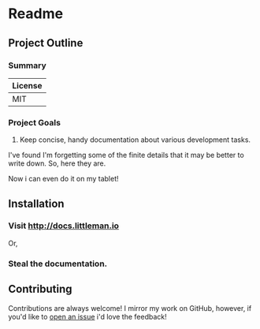 # Readme

## Project Outline
### Summary
| License    |
|------------|
| MIT        |

### Project Goals
1. Keep concise, handy documentation about various development tasks.

I've found I'm forgetting some of the finite details that it may be better to write down. So, here they are.

Now i can even do it on my tablet!

## Installation 
### Visit http://docs.littleman.io
Or,

### Steal the documentation.

## Contributing
Contributions are always welcome! I mirror my work on GitHub, however, if you'd like to
[open an issue](https://github.com/andrewhowdencom/documentation-development/issues) i'd love the feedback!
